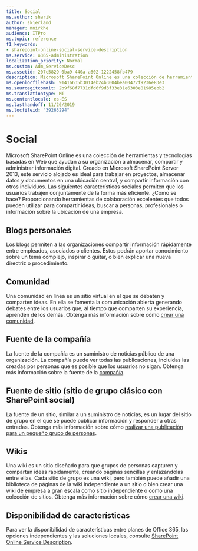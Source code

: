 ```yaml
---
title: Social
ms.author: sharik
author: skjerland
manager: mnirkhe
audience: ITPro
ms.topic: reference
f1_keywords:
- sharepoint-online-social-service-description
ms.service: o365-administration
localization_priority: Normal
ms.custom: Adm_ServiceDesc
ms.assetid: 207c5829-0ba9-440a-a602-1222458fb479
description: Microsoft SharePoint Online es una colección de herramientas y tecnologías basadas en Web que ayudan a su organización a almacenar, compartir y administrar información digital. Creado en Microsoft SharePoint Server 2013, este servicio alojado es ideal para trabajar en proyectos, almacenar datos y documentos en una ubicación central, y compartir información con otros individuos.
ms.openlocfilehash: 91416635b3014eb24b3004bea00477f9236e83e3
ms.sourcegitcommit: 2b9f68f7731dfd6f9d3f33e31e6303e81985ebb2
ms.translationtype: MT
ms.contentlocale: es-ES
ms.lasthandoff: 11/26/2019
ms.locfileid: "39263294"
---
```

# <a name="social"></a>Social

Microsoft SharePoint Online es una colección de herramientas y tecnologías basadas en Web que ayudan a su organización a almacenar, compartir y administrar información digital. Creado en Microsoft SharePoint Server 2013, este servicio alojado es ideal para trabajar en proyectos, almacenar datos y documentos en una ubicación central, y compartir información con otros individuos. Las siguientes características sociales permiten que los usuarios trabajen conjuntamente de la forma más eficiente. ¿Cómo se hace? Proporcionando herramientas de colaboración excelentes que todos pueden utilizar para compartir ideas, buscar a personas, profesionales o información sobre la ubicación de una empresa. 
  
## <a name="personal-blogs"></a>Blogs personales

Los blogs permiten a las organizaciones compartir información rápidamente entre empleados, asociados o clientes. Estos podrán aportar conocimiento sobre un tema complejo, inspirar o guitar, o bien explicar una nueva directriz o procedimiento.
  
## <a name="community"></a>Comunidad

Una comunidad en línea es un sitio virtual en el que se debaten y comparten ideas. En ella se fomenta la comunicación abierta generando debates entre los usuarios que, al tiempo que comparten su experiencia, aprenden de los demás. Obtenga más información sobre cómo [crear una comunidad](https://go.microsoft.com/fwlink/p/?LinkId=271061).
  
## <a name="company-feed"></a>Fuente de la compañía

La fuente de la compañía es un suministro de noticias público de una organización. La compañía puede ver todas las publicaciones, incluidas las creadas por personas que es posible que los usuarios no sigan. Obtenga más información sobre la fuente de la [compañía](https://support.office.com/article/D1A6A747-5789-498F-9DB5-C5692A9C9559).
  
## <a name="site-feed-classic-team-site-using-sharepoint-social"></a>Fuente de sitio (sitio de grupo clásico con SharePoint social)

La fuente de un sitio, similar a un suministro de noticias, es un lugar del sitio de grupo en el que se puede publicar información y responder a otras entradas. Obtenga más información sobre cómo [realizar una publicación para un pequeño grupo de personas](https://go.microsoft.com/fwlink/p/?LinkId=271071).
  
## <a name="wikis"></a>Wikis

Una wiki es un sitio diseñado para que grupos de personas capturen y compartan ideas rápidamente, creando páginas sencillas y enlazándolas entre ellas. Cada sitio de grupo es una wiki, pero también puede añadir una biblioteca de páginas de la wiki independiente a un sitio o bien crear una wiki de empresa a gran escala como sitio independiente o como una colección de sitios. Obtenga más información sobre cómo [crear una wiki](https://go.microsoft.com/fwlink/p/?LinkId=271358).
  
## <a name="feature-availability"></a>Disponibilidad de características

Para ver la disponibilidad de características entre planes de Office 365, las opciones independientes y las soluciones locales, consulte [SharePoint Online Service Description](sharepoint-online-service-description.md).
